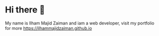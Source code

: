 # Hi there 👋

My name is Ilham Majid Zaiman and iam a web developer, visit my portfolio for more <https://ilhammajidzaiman.github.io>
